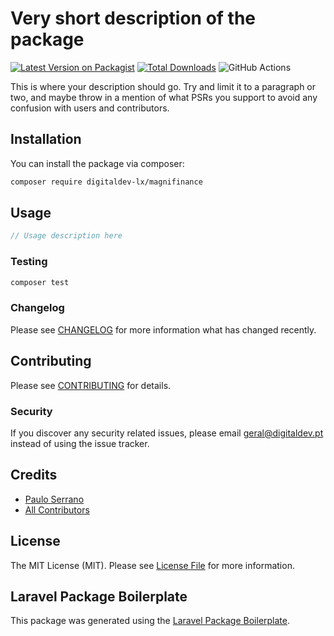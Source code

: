 # Very short description of the package

[![Latest Version on Packagist](https://img.shields.io/packagist/v/digitaldev-lx/magnifinance.svg?style=flat-square)](https://packagist.org/packages/digitaldev-lx/magnifinance)
[![Total Downloads](https://img.shields.io/packagist/dt/digitaldev-lx/magnifinance.svg?style=flat-square)](https://packagist.org/packages/digitaldev-lx/magnifinance)
![GitHub Actions](https://github.com/digitaldev-lx/magnifinance/actions/workflows/main.yml/badge.svg)

This is where your description should go. Try and limit it to a paragraph or two, and maybe throw in a mention of what PSRs you support to avoid any confusion with users and contributors.

## Installation

You can install the package via composer:

```bash
composer require digitaldev-lx/magnifinance
```

## Usage

```php
// Usage description here
```

### Testing

```bash
composer test
```

### Changelog

Please see [CHANGELOG](CHANGELOG.md) for more information what has changed recently.

## Contributing

Please see [CONTRIBUTING](CONTRIBUTING.md) for details.

### Security

If you discover any security related issues, please email geral@digitaldev.pt instead of using the issue tracker.

## Credits

-   [Paulo Serrano](https://github.com/digitaldev-lx)
-   [All Contributors](../../contributors)

## License

The MIT License (MIT). Please see [License File](LICENSE.md) for more information.

## Laravel Package Boilerplate

This package was generated using the [Laravel Package Boilerplate](https://laravelpackageboilerplate.com).
